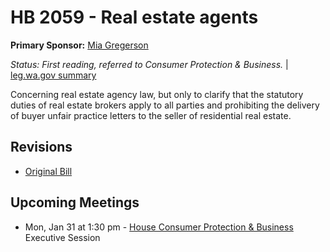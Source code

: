 # HB 2059 - Real estate agents
**Primary Sponsor:** [Mia Gregerson](/person/leg/mia.gregerson.md)

*Status: First reading, referred to Consumer Protection & Business.* | [leg.wa.gov summary](https://app.leg.wa.gov/billsummary?BillNumber=2059&Year=2021)

Concerning real estate agency law, but only to clarify that the statutory duties of real estate brokers apply to all parties and prohibiting the delivery of buyer unfair practice letters to the seller of residential real estate.

## Revisions
* [Original Bill](1/)

## Upcoming Meetings
* Mon, Jan 31 at 1:30 pm - [House Consumer Protection & Business](/house/2021-22/CPB/) Executive Session